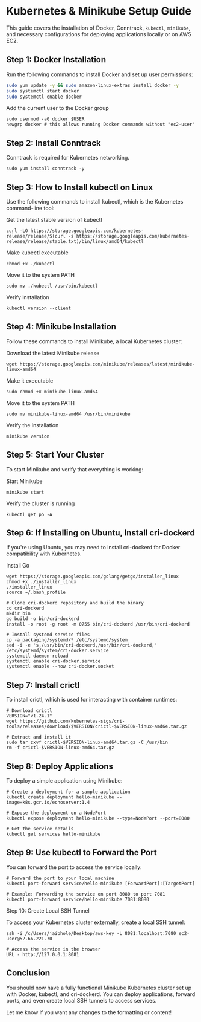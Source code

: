 # Kubernetes & Minikube Setup Guide

This guide covers the installation of Docker, Conntrack, `kubectl`, `minikube`, and necessary configurations for deploying applications locally or on AWS EC2.

## Step 1: **Docker Installation**

Run the following commands to install Docker and set up user permissions:

```bash
sudo yum update -y && sudo amazon-linux-extras install docker -y
sudo systemctl start docker
sudo systemctl enable docker

```

Add the current user to the Docker group

```
sudo usermod -aG docker $USER
newgrp docker # this allows running Docker commands without "ec2-user"

```
## Step 2: Install Conntrack

Conntrack is required for Kubernetes networking.

```
sudo yum install conntrack -y
```

## Step 3: How to Install kubectl on Linux

Use the following commands to install kubectl, which is the Kubernetes command-line tool:

Get the latest stable version of kubectl
```
curl -LO https://storage.googleapis.com/kubernetes-release/release/$(curl -s https://storage.googleapis.com/kubernetes-release/release/stable.txt)/bin/linux/amd64/kubectl
```
Make kubectl executable
```
chmod +x ./kubectl
```
Move it to the system PATH
```
sudo mv ./kubectl /usr/bin/kubectl
```
Verify installation

```
kubectl version --client
```

## Step 4: Minikube Installation

Follow these commands to install Minikube, a local Kubernetes cluster:

Download the latest Minikube release

```
wget https://storage.googleapis.com/minikube/releases/latest/minikube-linux-amd64
```

Make it executable
```
sudo chmod +x minikube-linux-amd64
```

Move it to the system PATH
```
sudo mv minikube-linux-amd64 /usr/bin/minikube
```
Verify the installation
```
minikube version
```

## Step 5: Start Your Cluster

To start Minikube and verify that everything is working:

Start Minikube
```
minikube start
```

Verify the cluster is running
```
kubectl get po -A
```

## Step 6: If Installing on Ubuntu, Install cri-dockerd

If you're using Ubuntu, you may need to install cri-dockerd for Docker compatibility with Kubernetes.

Install Go

```
wget https://storage.googleapis.com/golang/getgo/installer_linux
chmod +x ./installer_linux
./installer_linux
source ~/.bash_profile

# Clone cri-dockerd repository and build the binary
cd cri-dockerd
mkdir bin
go build -o bin/cri-dockerd
install -o root -g root -m 0755 bin/cri-dockerd /usr/bin/cri-dockerd

# Install systemd service files
cp -a packaging/systemd/* /etc/systemd/system
sed -i -e 's,/usr/bin/cri-dockerd,/usr/bin/cri-dockerd,' /etc/systemd/system/cri-docker.service
systemctl daemon-reload
systemctl enable cri-docker.service
systemctl enable --now cri-docker.socket
```

## Step 7: Install crictl

To install crictl, which is used for interacting with container runtimes:

```
# Download crictl
VERSION="v1.24.1"
wget https://github.com/kubernetes-sigs/cri-tools/releases/download/$VERSION/crictl-$VERSION-linux-amd64.tar.gz

# Extract and install it
sudo tar zxvf crictl-$VERSION-linux-amd64.tar.gz -C /usr/bin
rm -f crictl-$VERSION-linux-amd64.tar.gz
```

## Step 8: Deploy Applications

To deploy a simple application using Minikube:
```
# Create a deployment for a sample application
kubectl create deployment hello-minikube --image=k8s.gcr.io/echoserver:1.4

# Expose the deployment on a NodePort
kubectl expose deployment hello-minikube --type=NodePort --port=8080

# Get the service details
kubectl get services hello-minikube

```

## Step 9: Use kubectl to Forward the Port

You can forward the port to access the service locally:
```
# Forward the port to your local machine
kubectl port-forward service/hello-minikube [ForwardPort]:[TargetPort]

# Example: Forwarding the service on port 8080 to port 7081
kubectl port-forward service/hello-minikube 7081:8080

```
Step 10: Create Local SSH Tunnel

To access your Kubernetes cluster externally, create a local SSH tunnel:

```
ssh -i /c/Users/jaibhole/Desktop/aws-key -L 8081:localhost:7080 ec2-user@52.66.221.70

# Access the service in the browser
URL - http://127.0.0.1:8081

```
## Conclusion

You should now have a fully functional Minikube Kubernetes cluster set up with Docker, kubectl, and cri-dockerd. You can deploy applications, forward ports, and even create local SSH tunnels to access services.


Let me know if you want any changes to the formatting or content!
